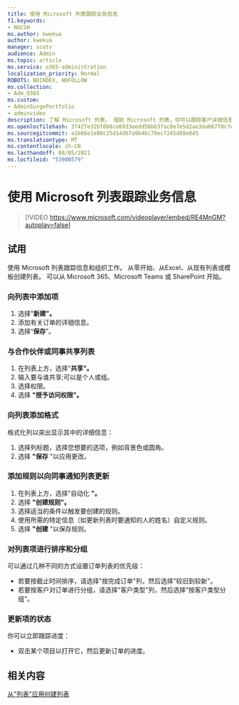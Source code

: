 ```yaml
---
title: 使用 Microsoft 列表跟踪业务信息
f1.keywords:
- NOCSH
ms.author: kwekua
author: kwekua
manager: scotv
audience: Admin
ms.topic: article
ms.service: o365-administration
localization_priority: Normal
ROBOTS: NOINDEX, NOFOLLOW
ms.collection:
- Adm_O365
ms.custom:
- AdminSurgePortfolio
- adminvideo
description: 了解 Microsoft 列表。 借助 Microsoft 列表，你可以跟踪客户详细信息，如客户类型、订单履行和订单进度。
ms.openlocfilehash: 3f427e32bf0b8ce6933eedd56bb3fac8e7e5d2ae3da667f8c7e8d5d95c00931f
ms.sourcegitcommit: a1b66e1e80c25d14d67a9b46c79ec7245d88e045
ms.translationtype: MT
ms.contentlocale: zh-CN
ms.lasthandoff: 08/05/2021
ms.locfileid: "53900579"
---
```

# <a name="use-microsoft-lists-to-track-business-info"></a>使用 Microsoft 列表跟踪业务信息

> [!VIDEO https://www.microsoft.com/videoplayer/embed/RE4MnGM?autoplay=false]

## <a name="try-it"></a>试用

使用 Microsoft 列表跟踪信息和组织工作。 从零开始、从Excel、从现有列表或模板创建列表。 可以从 Microsoft 365、Microsoft Teams 或 SharePoint 开始。

### <a name="add-an-item-to-the-list"></a>向列表中添加项

1. 选择"**新建"。**
1. 添加有关订单的详细信息。
1. 选择“**保存**”。

### <a name="share-the-list-with-partners-or-coworkers"></a>与合作伙伴或同事共享列表

1. 在列表上方，选择"**共享"。**
1. 输入要与谁共享;可以是个人或组。
1. 选择权限。
1. 选择 **"授予访问权限"。**

### <a name="add-formatting-to-your-list"></a>向列表添加格式

格式化列以突出显示其中的详细信息：

1. 选择列标题，选择您想要的选项，例如背景色或圆角。
1. 选择 **"保存** "以应用更改。

### <a name="add-rules-to-alert-coworkers-about-list-updates"></a>添加规则以向同事通知列表更新

1. 在列表上方，选择"自动化 **"。**
1. 选择 **"创建规则"。**
1. 选择适当的条件以触发要创建的规则。
1. 使用所需的特定信息（如更新列表时要通知的人的姓名）自定义规则。
1. 选择 **"创建** "以保存规则。

### <a name="sort-and-group-list-items"></a>对列表项进行排序和分组

可以通过几种不同的方式设置订单列表的优先级：

- 若要按截止时间排序，请选择"按完成订单"列，然后选择"较旧到较新"。
- 若要按客户对订单进行分组，请选择"客户类型"列，然后选择"按客户类型分组"。

### <a name="update-an-items-status"></a>更新项的状态

你可以立即跟踪进度：

- 双击某个项目以打开它，然后更新订单的进度。

## <a name="related-content"></a>相关内容

[从"列表"应用创建列表](https://support.microsoft.com/office/create-a-list-from-the-lists-app-b5e0b7f8-136f-425f-a108-699586f8e8bd)
